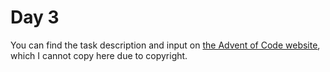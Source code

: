 # Day 3

You can find the task description and input on [the Advent of Code website](https://adventofcode.com/2023/day/3), which I cannot copy here due to copyright.